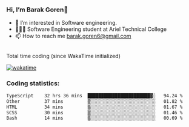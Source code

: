 ###  Hi, I’m Barak Goren👋
- 👀 I’m interested in Software engineering.
- 👨🏼‍🎓 Software Engineering student at Ariel Technical College
- 📫 How to reach me barak.goren6@gmail.com
##
Total time coding (since WakaTime initialized)

[![wakatime](https://wakatime.com/badge/user/5cc5ec80-a806-4ca2-a704-db29274e48cd.svg)](https://wakatime.com/@5cc5ec80-a806-4ca2-a704-db29274e48cd)

   
### Coding statistics:

<!--START_SECTION:waka-->

```txt
TypeScript    32 hrs 36 mins  ███████████████████████▓░   94.24 %
Other         37 mins         ▒░░░░░░░░░░░░░░░░░░░░░░░░   01.82 %
HTML          34 mins         ▒░░░░░░░░░░░░░░░░░░░░░░░░   01.67 %
SCSS          30 mins         ▒░░░░░░░░░░░░░░░░░░░░░░░░   01.46 %
Bash          14 mins         ▒░░░░░░░░░░░░░░░░░░░░░░░░   00.69 %
```

<!--END_SECTION:waka-->

<!---
barakgoren/barakgoren is a ✨ special ✨ repository because its `README.md` (this file) appears on your GitHub profile.
You can click the Preview link to take a look at your changes.
--->
